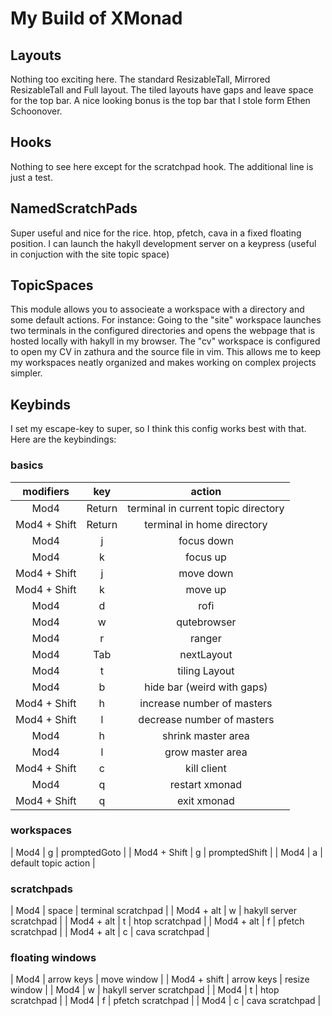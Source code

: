 # My Build of XMonad

## Layouts
Nothing too exciting here. The standard ResizableTall, Mirrored ResizableTall
and Full layout. The tiled layouts have gaps and leave space for the top bar.
A nice looking bonus is the top bar that I stole form Ethen Schoonover.

## Hooks
Nothing to see here except for the scratchpad hook. The additional line is just
a test.

## NamedScratchPads
Super useful and nice for the rice.
htop, pfetch, cava in a fixed floating position. I can launch the hakyll
development server on a keypress (useful in conjuction with the site topic
space)

## TopicSpaces 
This module allows you to associeate a workspace with a directory and some
default actions. For instance:  Going to the "site" workspace launches two
terminals in the configured directories and opens the webpage that is hosted
locally with hakyll in my browser.  The "cv" workspace is configured to open my
CV in zathura and the source file in vim.  This allows me to keep my workspaces
neatly organized and makes working on complex projects simpler.

## Keybinds
I set my escape-key to super, so I think this config works best with that.
Here are the keybindings:

### basics
| modifiers    | key    | action                               |
| :----------: | :----: | :----------------------------------: |
| Mod4         | Return | terminal in current topic directory  |
| Mod4 + Shift | Return | terminal in home directory           |
| Mod4         | j      | focus down                           |
| Mod4         | k      | focus up                             |
| Mod4 + Shift | j      | move down                            |
| Mod4 + Shift | k      | move up                              |
| Mod4         | d      | rofi                                 |
| Mod4         | w      | qutebrowser                          |
| Mod4         | r      | ranger                               |
| Mod4         | Tab    | nextLayout                           |
| Mod4         | t      | tiling Layout                        |
| Mod4         | b      | hide bar (weird with gaps)           |
| Mod4 + Shift | h      | increase number of masters           |
| Mod4 + Shift | l      | decrease number of masters           |
| Mod4         | h      | shrink master area                   |
| Mod4         | l      | grow master area                     |
| Mod4 + Shift | c      | kill client                          |
| Mod4         | q      | restart xmonad                       |
| Mod4 + Shift | q      | exit xmonad                          |

### workspaces
| Mod4          | g   | promptedGoto         |
| Mod4 + Shift  | g   | promptedShift        |
| Mod4          | a   | default topic action |

### scratchpads
| Mod4       | space | terminal scratchpad      |
| Mod4 + alt | w     | hakyll server scratchpad |
| Mod4 + alt | t     | htop  scratchpad         |
| Mod4 + alt | f     | pfetch scratchpad        |
| Mod4 + alt | c     | cava scratchpad          |

### floating windows
| Mod4         | arrow keys | move window              |
| Mod4 + shift | arrow keys | resize window            |
| Mod4         | w          | hakyll server scratchpad |
| Mod4         | t          | htop  scratchpad         |
| Mod4         | f          | pfetch scratchpad        |
| Mod4         | c          | cava scratchpad          |

